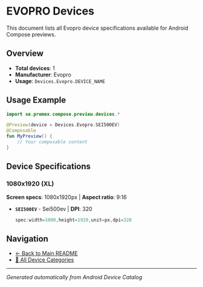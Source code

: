 # EVOPRO Devices

This document lists all Evopro device specifications available for Android Compose previews.

## Overview

- **Total devices**: 1
- **Manufacturer**: Evopro
- **Usage**: `Devices.Evopro.DEVICE_NAME`

## Usage Example

```kotlin
import se.premex.compose.preview.devices.*

@Preview(device = Devices.Evopro.SEI500EV)
@Composable
fun MyPreview() {
    // Your composable content
}
```

## Device Specifications

### 1080x1920 (XL)

**Screen specs**: 1080x1920px | **Aspect ratio**: 9:16

- **`SEI500EV`** - Sei500ev | **DPI**: 320
  ```kotlin
  spec:width=1080,height=1920,unit=px,dpi=320
  ```

## Navigation

- [← Back to Main README](../../README.md)
- [📱 All Device Categories](../README.md)

---
*Generated automatically from Android Device Catalog*
